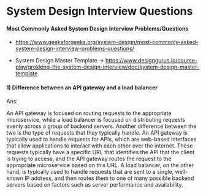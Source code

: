 # System Design Interview Questions

#### Most Commonly Asked System Design Interview Problems/Questions
* https://www.geeksforgeeks.org/system-design/most-commonly-asked-system-design-interview-problems-questions/



* System Design Master Template -> https://www.designgurus.io/course-play/grokking-the-system-design-interview/doc/system-design-master-template

  
#### 1) Difference between an API gateway and a load balancer
Ans:

An API gateway is focused on routing requests to the appropriate microservice, while a load balancer is focused on distributing requests evenly across a group of backend servers.
Another difference between the two is the type of requests that they typically handle. An API gateway is typically used to handle requests for APIs, which are web-based interfaces that allow applications to interact with each other over the internet. These requests typically have a specific URL that identifies the API that the client is trying to access, and the API gateway routes the request to the appropriate microservice based on this URL. A load balancer, on the other hand, is typically used to handle requests that are sent to a single, well-known IP address, and then routes them to one of many possible backend servers based on factors such as server performance and availability.
